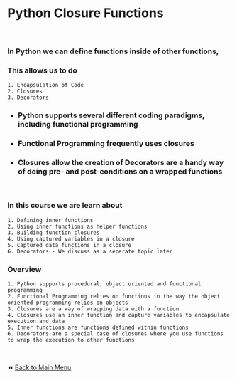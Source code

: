 # Python Closure Functions

&nbsp;

### In Python we can define functions inside of other functions,

### This allows us to do

```
1. Encapsulation of Code
2. Closures
3. Decorators
```

- ### Python supports several different coding paradigms, including functional programming

- ### Functional Programming frequently uses closures

- ### Closures allow the creation of Decorators are a handy way of doing pre- and post-conditions on a wrapped functions

&nbsp;
### In this course we are learn about

```
1. Defining inner functions
2. Using inner functions as helper functions
3. Building function closures
4. Using captured variables in a closure
5. Captured data functions in a closure
6. Decorators - We discuss as a seperate topic later
```

### Overview

```
1. Python supports procedural, object oriented and functional programming
2. Functional Programming relies on functions in the way the object oriented programming relies on objects 
3. Closures are a way of wrapping data with a function
4. Closures use an inner function and capture variables to encapsulate execution and data
5. Inner functions are functions defined within functions
6. Decorators are a special case of closures where you use functions to wrap the execution to other functions
```

&nbsp;

:rewind: [Back to Main Menu](https://github.com/kumar1987an/Python_Sept2021_Tutorials/blob/root/README.md)
